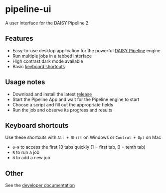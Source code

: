 # pipeline-ui
A user interface for the DAISY Pipeline 2

## Features

* Easy-to-use desktop application for the powerful [DAISY Pipeline](http://daisy.github.io/pipeline/) engine 
* Run multiple jobs in a tabbed interface
* High contrast dark mode available
* Basic [keyboard shortcuts](#keyboard-shortcuts)


## Usage notes

* Download and install the latest [release](https://github.com/daisy/pipeline-ui/releases)
* Start the Pipeline App and wait for the Pipeline engine to start
* Choose a script and fill out the appropriate fields
* Run the job and observe its progress and results

## Keyboard shortcuts

Use these shortcuts with `Alt + Shift` on Windows or `Control + Opt` on Mac

* `0-9` to access the first 10 tabs quickly (1 = first tab, 0 = tenth tab)
* `R` to run a job
* `N` to add a new job

## Other

See the [developer documentation](https://github.com/daisy/pipeline-ui/wiki/Developer-documentation)